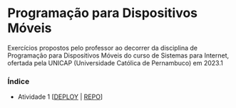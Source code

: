 # Programação para Dispositivos Móveis

Exercícios propostos pelo professor ao decorrer da disciplina de Programação para Dispositivos Móveis do curso de Sistemas para Internet, ofertada pela UNICAP (Universidade Católica de Pernambuco) em 2023.1

### Índice

- Atividade 1 [[DEPLOY](https://expo.dev/@luizgnclvs/mobile-1?serviceType=classic&distribution=expo-go) | [REPO](https://github.com/luizgnclvs/programacao-mobile-unicap/tree/main/Mobile%20%231)]
